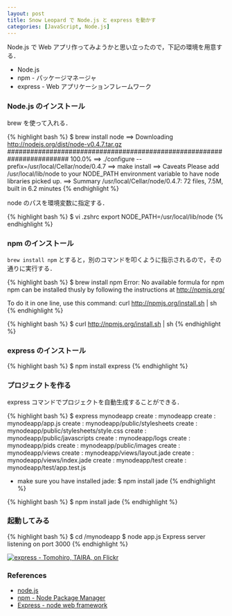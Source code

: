 ```yaml
---
layout: post
title: Snow Leopard で Node.js と express を動かす
categories: [JavaScript, Node.js]
---
```


Node.js で Web アプリ作ってみようかと思い立ったので，下記の環境を用意する．

- Node.js
- npm - パッケージマネージャ
- express - Web アプリケーションフレームワーク

### Node.js のインストール

brew を使って入れる．

{% highlight bash %}
$ brew install node
==> Downloading http://nodejs.org/dist/node-v0.4.7.tar.gz
######################################################################## 100.0%
==> ./configure --prefix=/usr/local/Cellar/node/0.4.7
==> make install
==> Caveats
Please add /usr/local/lib/node to your NODE_PATH environment variable to have node libraries picked up.
==> Summary
/usr/local/Cellar/node/0.4.7: 72 files, 7.5M, built in 6.2 minutes
{% endhighlight %}

node のパスを環境変数に指定する．

{% highlight bash %}
$ vi .zshrc
export NODE_PATH=/usr/local/lib/node
{% endhighlight %}


### npm のインストール

`brew install npm` とすると，別のコマンドを叩くように指示されるので，その通りに実行する．

{% highlight bash %}
$ brew install npm
Error: No available formula for npm
npm can be installed thusly by following the instructions at
  http://npmjs.org/

  To do it in one line, use this command:
    curl http://npmjs.org/install.sh | sh
{% endhighlight %}

{% highlight bash %}
$ curl http://npmjs.org/install.sh | sh
{% endhighlight %}


### express のインストール

{% highlight bash %}
$ npm install express
{% endhighlight %}


### プロジェクトを作る

express コマンドでプロジェクトを自動生成することができる．

{% highlight bash %}
$ express mynodeapp
   create : mynodeapp
   create : mynodeapp/app.js
   create : mynodeapp/public/stylesheets
   create : mynodeapp/public/stylesheets/style.css
   create : mynodeapp/public/javascripts
   create : mynodeapp/logs
   create : mynodeapp/pids
   create : mynodeapp/public/images
   create : mynodeapp/views
   create : mynodeapp/views/layout.jade
   create : mynodeapp/views/index.jade
   create : mynodeapp/test
   create : mynodeapp/test/app.test.js
   - make sure you have installed jade: $ npm install jade
{% endhighlight %}

{% highlight bash %}
$ npm install jade
{% endhighlight %}


### 起動してみる

{% highlight bash %}
$ cd /mynodeapp
$ node app.js
Express server listening on port 3000
{% endhighlight %}

[![express - Tomohiro, TAIRA, on Flickr](http://farm6.static.flickr.com/5108/5670130178_30d9c518fb.jpg)](http://www.flickr.com/photos/tomohiro/5670130178/)


### References

- [node.js](http://nodejs.org/)
- [npm - Node Package Manager](http://npmjs.org/)
- [Express - node web framework](http://expressjs.com/guide.html#migration-guide)
